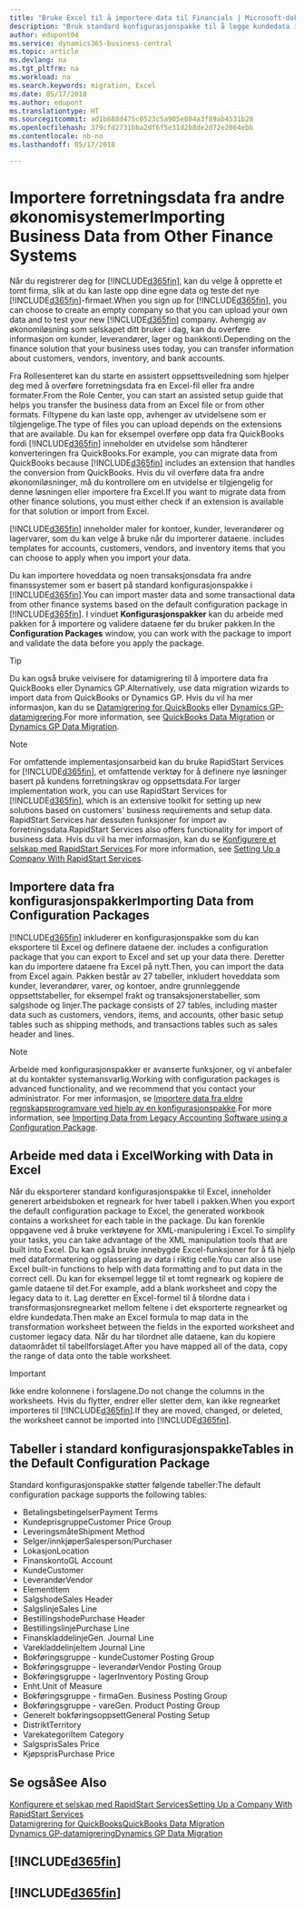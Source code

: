 ```yaml
---
title: "Bruke Excel til å importere data til Financials | Microsoft-dokumentasjon"
description: "Bruk standard konfigurasjonspakke til å legge kundedata i Excel og importere dataene tilbake til Business Central."
author: edupont04
ms.service: dynamics365-business-central
ms.topic: article
ms.devlang: na
ms.tgt_pltfrm: na
ms.workload: na
ms.search.keywords: migration, Excel
ms.date: 05/17/2018
ms.author: edupont
ms.translationtype: HT
ms.sourcegitcommit: ad1b888d475c0523c5a905e804a3f89ab4531b28
ms.openlocfilehash: 379cfd2731bba2df6f5e31d2b8de2d72e2064ebb
ms.contentlocale: nb-no
ms.lasthandoff: 05/17/2018

---
```

# <a name="importing-business-data-from-other-finance-systems"></a><span data-ttu-id="0ff11-103">Importere forretningsdata fra andre økonomisystemer</span><span class="sxs-lookup"><span data-stu-id="0ff11-103">Importing Business Data from Other Finance Systems</span></span>
<span data-ttu-id="0ff11-104">Når du registrerer deg for [!INCLUDE[d365fin](includes/d365fin_md.md)], kan du velge å opprette et tomt firma, slik at du kan laste opp dine egne data og teste det nye [!INCLUDE[d365fin](includes/d365fin_md.md)]-firmaet.</span><span class="sxs-lookup"><span data-stu-id="0ff11-104">When you sign up for [!INCLUDE[d365fin](includes/d365fin_md.md)], you can choose to create an empty company so that you can upload your own data and to test your new [!INCLUDE[d365fin](includes/d365fin_md.md)] company.</span></span> <span data-ttu-id="0ff11-105">Avhengig av økonomiløsning som selskapet ditt bruker i dag, kan du overføre informasjon om kunder, leverandører, lager og bankkonti.</span><span class="sxs-lookup"><span data-stu-id="0ff11-105">Depending on the finance solution that your business uses today, you can transfer information about customers, vendors, inventory, and bank accounts.</span></span>  

<span data-ttu-id="0ff11-106">Fra Rollesenteret kan du starte en assistert oppsettsveiledning som hjelper deg med å overføre forretningsdata fra en Excel-fil eller fra andre formater.</span><span class="sxs-lookup"><span data-stu-id="0ff11-106">From the Role Center, you can start an assisted setup guide that helps you transfer the business data from an Excel file or from other formats.</span></span> <span data-ttu-id="0ff11-107">Filtypene du kan laste opp, avhenger av utvidelsene som er tilgjengelige.</span><span class="sxs-lookup"><span data-stu-id="0ff11-107">The type of files you can upload depends on the extensions that are available.</span></span> <span data-ttu-id="0ff11-108">Du kan for eksempel overføre opp data fra QuickBooks fordi [!INCLUDE[d365fin](includes/d365fin_md.md)] inneholder en utvidelse som håndterer konverteringen fra QuickBooks.</span><span class="sxs-lookup"><span data-stu-id="0ff11-108">For example, you can migrate data from QuickBooks because [!INCLUDE[d365fin](includes/d365fin_md.md)] includes an extension that handles the conversion from QuickBooks.</span></span> <span data-ttu-id="0ff11-109">Hvis du vil overføre data fra andre økonomiløsninger, må du kontrollere om en utvidelse er tilgjengelig for denne løsningen eller importere fra Excel.</span><span class="sxs-lookup"><span data-stu-id="0ff11-109">If you want to migrate data from other finance solutions, you must either check if an extension is available for that solution or import from Excel.</span></span>  

[!INCLUDE[d365fin](includes/d365fin_md.md)]<span data-ttu-id="0ff11-110"> inneholder maler for kontoer, kunder, leverandører og lagervarer, som du kan velge å bruke når du importerer dataene.</span><span class="sxs-lookup"><span data-stu-id="0ff11-110"> includes templates for accounts, customers, vendors, and inventory items that you can choose to apply when you import your data.</span></span>

<span data-ttu-id="0ff11-111">Du kan importere hoveddata og noen transaksjonsdata fra andre finanssystemer som er basert på standard konfigurasjonspakke i [!INCLUDE[d365fin](includes/d365fin_md.md)].</span><span class="sxs-lookup"><span data-stu-id="0ff11-111">You can import master data and some transactional data from other finance systems based on the default configuration package in [!INCLUDE[d365fin](includes/d365fin_md.md)].</span></span> <span data-ttu-id="0ff11-112">I vinduet **Konfigurasjonspakker** kan du arbeide med pakken for å importere og validere dataene før du bruker pakken.</span><span class="sxs-lookup"><span data-stu-id="0ff11-112">In the **Configuration Packages** window, you can work with the package to import and validate the data before you apply the package.</span></span>  

> [!TIP]  
> <span data-ttu-id="0ff11-113">Du kan også bruke veivisere for datamigrering til å importere data fra QuickBooks eller Dynamics GP.</span><span class="sxs-lookup"><span data-stu-id="0ff11-113">Alternatively, use data migration wizards to import data from QuickBooks or Dynamics GP.</span></span> <span data-ttu-id="0ff11-114">Hvis du vil ha mer informasjon, kan du se [Datamigrering for QuickBooks](ui-extensions-quickbooks-data-migration.md) eller [Dynamics GP-datamigrering](ui-extensions-dynamicsgp-data-migration.md).</span><span class="sxs-lookup"><span data-stu-id="0ff11-114">For more information, see [QuickBooks Data Migration](ui-extensions-quickbooks-data-migration.md) or [Dynamics GP Data Migration](ui-extensions-dynamicsgp-data-migration.md).</span></span>

> [!NOTE]  
> <span data-ttu-id="0ff11-115">For omfattende implementasjonsarbeid kan du bruke RapidStart Services for [!INCLUDE[d365fin](includes/d365fin_md.md)], et omfattende verktøy for å definere nye løsninger basert på kundens forretningskrav og oppsettsdata.</span><span class="sxs-lookup"><span data-stu-id="0ff11-115">For larger implementation work, you can use RapidStart Services for [!INCLUDE[d365fin](includes/d365fin_md.md)], which is an extensive toolkit for setting up new solutions based on customers' business requirements and setup data.</span></span> <span data-ttu-id="0ff11-116">RapidStart Services har dessuten funksjoner for import av forretningsdata.</span><span class="sxs-lookup"><span data-stu-id="0ff11-116">RapidStart Services also offers functionality for import of business data.</span></span> <span data-ttu-id="0ff11-117">Hvis du vil ha mer informasjon, kan du se [Konfigurere et selskap med RapidStart Services](admin-set-up-a-company-with-rapidstart.md).</span><span class="sxs-lookup"><span data-stu-id="0ff11-117">For more information, see [Setting Up a Company With RapidStart Services](admin-set-up-a-company-with-rapidstart.md).</span></span>

## <a name="importing-data-from-configuration-packages"></a><span data-ttu-id="0ff11-118">Importere data fra konfigurasjonspakker</span><span class="sxs-lookup"><span data-stu-id="0ff11-118">Importing Data from Configuration Packages</span></span>
[!INCLUDE[d365fin](includes/d365fin_md.md)]<span data-ttu-id="0ff11-119"> inkluderer en konfigurasjonspakke som du kan eksportere til Excel og definere dataene der.</span><span class="sxs-lookup"><span data-stu-id="0ff11-119"> includes a configuration package that you can export to Excel and set up your data there.</span></span> <span data-ttu-id="0ff11-120">Deretter kan du importere dataene fra Excel på nytt.</span><span class="sxs-lookup"><span data-stu-id="0ff11-120">Then, you can import the data from Excel again.</span></span> <span data-ttu-id="0ff11-121">Pakken består av 27 tabeller, inkludert hoveddata som kunder, leverandører, varer, og kontoer, andre grunnleggende oppsettstabeller, for eksempel frakt og transaksjonerstabeller, som salgshode og linjer.</span><span class="sxs-lookup"><span data-stu-id="0ff11-121">The package consists of 27 tables, including master data such as customers, vendors, items, and accounts, other basic setup tables such as shipping methods, and transactions tables such as sales header and lines.</span></span>  

> [!NOTE]  
>   <span data-ttu-id="0ff11-122">Arbeide med konfigurasjonspakker er avanserte funksjoner, og vi anbefaler at du kontakter systemansvarlig.</span><span class="sxs-lookup"><span data-stu-id="0ff11-122">Working with configuration packages is advanced functionality, and we recommend that you contact your administrator.</span></span> <span data-ttu-id="0ff11-123">For mer informasjon, se [Importere data fra eldre regnskapsprogramvare ved hjelp av en konfigurasjonspakke](across-import-data-configuration-packages.md).</span><span class="sxs-lookup"><span data-stu-id="0ff11-123">For more information, see [Importing Data from Legacy Accounting Software using a Configuration Package](across-import-data-configuration-packages.md).</span></span>

## <a name="working-with-data-in-excel"></a><span data-ttu-id="0ff11-124">Arbeide med data i Excel</span><span class="sxs-lookup"><span data-stu-id="0ff11-124">Working with Data in Excel</span></span>
<span data-ttu-id="0ff11-125">Når du eksporterer standard konfigurasjonspakke til Excel, inneholder generert arbeidsboken et regneark for hver tabell i pakken.</span><span class="sxs-lookup"><span data-stu-id="0ff11-125">When you export the default configuration package to Excel, the generated workbook contains a worksheet for each table in the package.</span></span> <span data-ttu-id="0ff11-126">Du kan forenkle oppgavene ved å bruke verktøyene for XML-manipulering i Excel.</span><span class="sxs-lookup"><span data-stu-id="0ff11-126">To simplify your tasks, you can take advantage of the XML manipulation tools that are built into Excel.</span></span> <span data-ttu-id="0ff11-127">Du kan også bruke innebygde Excel-funksjoner for å få hjelp med dataformatering og plassering av data i riktig celle.</span><span class="sxs-lookup"><span data-stu-id="0ff11-127">You can also use Excel built-in functions to help with data formatting and to put data in the correct cell.</span></span> <span data-ttu-id="0ff11-128">Du kan for eksempel legge til et tomt regneark og kopiere de gamle dataene til det.</span><span class="sxs-lookup"><span data-stu-id="0ff11-128">For example, add a blank worksheet and copy the legacy data to it.</span></span> <span data-ttu-id="0ff11-129">Lag deretter en Excel-formel til å tilordne data i transformasjonsregnearket mellom feltene i det eksporterte regnearket og eldre kundedata.</span><span class="sxs-lookup"><span data-stu-id="0ff11-129">Then make an Excel formula to map data in the transformation worksheet between the fields in the exported worksheet and customer legacy data.</span></span> <span data-ttu-id="0ff11-130">Når du har tilordnet alle dataene, kan du kopiere dataområdet til tabellforslaget.</span><span class="sxs-lookup"><span data-stu-id="0ff11-130">After you have mapped all of the data, copy the range of data onto the table worksheet.</span></span>  

> [!IMPORTANT]  
>  <span data-ttu-id="0ff11-131">Ikke endre kolonnene i forslagene.</span><span class="sxs-lookup"><span data-stu-id="0ff11-131">Do not change the columns in the worksheets.</span></span> <span data-ttu-id="0ff11-132">Hvis du flytter, endrer eller sletter dem, kan ikke regnearket importeres til [!INCLUDE[d365fin](includes/d365fin_md.md)].</span><span class="sxs-lookup"><span data-stu-id="0ff11-132">If they are moved, changed, or deleted, the worksheet cannot be imported into [!INCLUDE[d365fin](includes/d365fin_md.md)].</span></span>

## <a name="tables-in-the-default-configuration-package"></a><span data-ttu-id="0ff11-133">Tabeller i standard konfigurasjonspakke</span><span class="sxs-lookup"><span data-stu-id="0ff11-133">Tables in the Default Configuration Package</span></span>
<span data-ttu-id="0ff11-134">Standard konfigurasjonspakke støtter følgende tabeller:</span><span class="sxs-lookup"><span data-stu-id="0ff11-134">The default configuration package supports the following tables:</span></span>

-   <span data-ttu-id="0ff11-135">Betalingsbetingelser</span><span class="sxs-lookup"><span data-stu-id="0ff11-135">Payment Terms</span></span>
-   <span data-ttu-id="0ff11-136">Kundeprisgruppe</span><span class="sxs-lookup"><span data-stu-id="0ff11-136">Customer Price Group</span></span>
-   <span data-ttu-id="0ff11-137">Leveringsmåte</span><span class="sxs-lookup"><span data-stu-id="0ff11-137">Shipment Method</span></span>
-   <span data-ttu-id="0ff11-138">Selger/innkjøper</span><span class="sxs-lookup"><span data-stu-id="0ff11-138">Salesperson/Purchaser</span></span>
-   <span data-ttu-id="0ff11-139">Lokasjon</span><span class="sxs-lookup"><span data-stu-id="0ff11-139">Location</span></span>
-   <span data-ttu-id="0ff11-140">Finanskonto</span><span class="sxs-lookup"><span data-stu-id="0ff11-140">GL Account</span></span>
-   <span data-ttu-id="0ff11-141">Kunde</span><span class="sxs-lookup"><span data-stu-id="0ff11-141">Customer</span></span>
-   <span data-ttu-id="0ff11-142">Leverandør</span><span class="sxs-lookup"><span data-stu-id="0ff11-142">Vendor</span></span>
-   <span data-ttu-id="0ff11-143">Element</span><span class="sxs-lookup"><span data-stu-id="0ff11-143">Item</span></span>
-   <span data-ttu-id="0ff11-144">Salgshode</span><span class="sxs-lookup"><span data-stu-id="0ff11-144">Sales Header</span></span>
-   <span data-ttu-id="0ff11-145">Salgslinje</span><span class="sxs-lookup"><span data-stu-id="0ff11-145">Sales Line</span></span>
-   <span data-ttu-id="0ff11-146">Bestillingshode</span><span class="sxs-lookup"><span data-stu-id="0ff11-146">Purchase Header</span></span>
-   <span data-ttu-id="0ff11-147">Bestillingslinje</span><span class="sxs-lookup"><span data-stu-id="0ff11-147">Purchase Line</span></span>
-   <span data-ttu-id="0ff11-148">Finanskladdelinje</span><span class="sxs-lookup"><span data-stu-id="0ff11-148">Gen. Journal Line</span></span>
-   <span data-ttu-id="0ff11-149">Varekladdelinje</span><span class="sxs-lookup"><span data-stu-id="0ff11-149">Item Journal Line</span></span>
-   <span data-ttu-id="0ff11-150">Bokføringsgruppe - kunde</span><span class="sxs-lookup"><span data-stu-id="0ff11-150">Customer Posting Group</span></span>
-   <span data-ttu-id="0ff11-151">Bokføringsgruppe - leverandør</span><span class="sxs-lookup"><span data-stu-id="0ff11-151">Vendor Posting Group</span></span>
-   <span data-ttu-id="0ff11-152">Bokføringsgruppe - lager</span><span class="sxs-lookup"><span data-stu-id="0ff11-152">Inventory Posting Group</span></span>
-   <span data-ttu-id="0ff11-153">Enht.</span><span class="sxs-lookup"><span data-stu-id="0ff11-153">Unit of Measure</span></span>
-   <span data-ttu-id="0ff11-154">Bokføringsgruppe - firma</span><span class="sxs-lookup"><span data-stu-id="0ff11-154">Gen. Business Posting Group</span></span>
-   <span data-ttu-id="0ff11-155">Bokføringsgruppe - vare</span><span class="sxs-lookup"><span data-stu-id="0ff11-155">Gen. Product Posting Group</span></span>
-   <span data-ttu-id="0ff11-156">Generelt bokføringsoppsett</span><span class="sxs-lookup"><span data-stu-id="0ff11-156">General Posting Setup</span></span>
-   <span data-ttu-id="0ff11-157">Distrikt</span><span class="sxs-lookup"><span data-stu-id="0ff11-157">Territory</span></span>
-   <span data-ttu-id="0ff11-158">Varekategori</span><span class="sxs-lookup"><span data-stu-id="0ff11-158">Item Category</span></span>
-   <span data-ttu-id="0ff11-159">Salgspris</span><span class="sxs-lookup"><span data-stu-id="0ff11-159">Sales Price</span></span>
-   <span data-ttu-id="0ff11-160">Kjøpspris</span><span class="sxs-lookup"><span data-stu-id="0ff11-160">Purchase Price</span></span>

## <a name="see-also"></a><span data-ttu-id="0ff11-161">Se også</span><span class="sxs-lookup"><span data-stu-id="0ff11-161">See Also</span></span>
[<span data-ttu-id="0ff11-162">Konfigurere et selskap med RapidStart Services</span><span class="sxs-lookup"><span data-stu-id="0ff11-162">Setting Up a Company With RapidStart Services</span></span>](admin-set-up-a-company-with-rapidstart.md)  
[<span data-ttu-id="0ff11-163">Datamigrering for QuickBooks</span><span class="sxs-lookup"><span data-stu-id="0ff11-163">QuickBooks Data Migration</span></span>](ui-extensions-quickbooks-data-migration.md)  
[<span data-ttu-id="0ff11-164">Dynamics GP-datamigrering</span><span class="sxs-lookup"><span data-stu-id="0ff11-164">Dynamics GP Data Migration</span></span>](ui-extensions-dynamicsgp-data-migration.md)  

## [!INCLUDE[d365fin](includes/free_trial_md.md)]  
## [!INCLUDE[d365fin](includes/training_link_md.md)]

